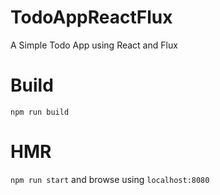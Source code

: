 # TodoAppReactFlux
A Simple Todo App using React and Flux

# Build
`npm run build`

# HMR
`npm run start` and browse using `localhost:8080`
